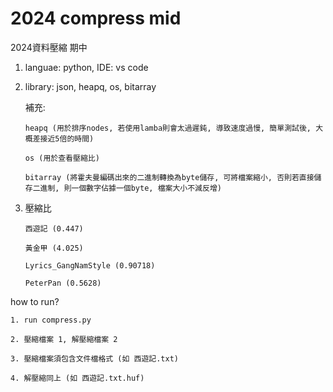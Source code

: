 # 2024 compress mid
2024資料壓縮 期中

 1. languae: python, IDE: vs code
 
 2. library: json, heapq, os, bitarray
    
    補充: 
    
        heapq (用於排序nodes, 若使用lamba則會太過遲鈍, 導致速度過慢, 簡單測試後, 大概差接近5倍的時間)

        os (用於查看壓縮比)

        bitarray (將霍夫曼編碼出來的二進制轉換為byte儲存, 可將檔案縮小, 否則若直接儲存二進制, 則一個數字佔據一個byte, 檔案大小不減反增)
    
 3. 壓縮比
 
        西遊記 (0.447)

        黃金甲 (4.025)
        
        Lyrics_GangNamStyle (0.90718)
        
        PeterPan (0.5628)   



how to run?

    1. run compress.py

    2. 壓縮檔案 1, 解壓縮檔案 2

    3. 壓縮檔案須包含文件檔格式 (如 西遊記.txt)

    4. 解壓縮同上 (如 西遊記.txt.huf)
